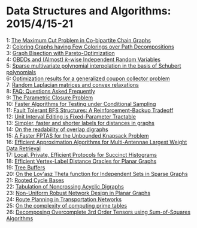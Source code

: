 # Data Structures and Algorithms: 2015/4/15-21  
1: [The Maximum Cut Problem in Co-bipartite Chain Graphs](https://doi.org/10.48550/arXiv.1504.03666)  
2: [Coloring Graphs having Few Colorings over Path Decompositions](https://doi.org/10.48550/arXiv.1504.03670)  
3: [Graph Bisection with Pareto-Optimization](https://doi.org/10.48550/arXiv.1504.03812)  
4: [OBDDs and (Almost) $k$-wise Independent Random Variables](https://doi.org/10.48550/arXiv.1504.03842)  
5: [Sparse multivariate polynomial interpolation in the basis of Schubert  polynomials](https://doi.org/10.48550/arXiv.1504.03856)  
6: [Optimization results for a generalized coupon collector problem](https://doi.org/10.48550/arXiv.1504.03878)  
7: [Random Laplacian matrices and convex relaxations](https://doi.org/10.48550/arXiv.1504.03987)  
8: [FAQ: Questions Asked Frequently](https://doi.org/10.48550/arXiv.1504.04044)  
9: [The Parametric Closure Problem](https://doi.org/10.48550/arXiv.1504.04073)  
10: [Faster Algorithms for Testing under Conditional Sampling](https://doi.org/10.48550/arXiv.1504.04103)  
11: [Fault Tolerant BFS Structures: A Reinforcement-Backup Tradeoff](https://doi.org/10.48550/arXiv.1504.04169)  
12: [Unit Interval Editing is Fixed-Parameter Tractable](https://doi.org/10.48550/arXiv.1504.04470)  
13: [Simpler, faster and shorter labels for distances in graphs](https://doi.org/10.48550/arXiv.1504.04498)  
14: [On the readability of overlap digraphs](https://doi.org/10.48550/arXiv.1504.04616)  
15: [A Faster FPTAS for the Unbounded Knapsack Problem](https://doi.org/10.48550/arXiv.1504.04650)  
16: [Efficient Approximation Algorithms for Multi-Antennae Largest Weight  Data Retrieval](https://doi.org/10.48550/arXiv.1504.04679)  
17: [Local, Private, Efficient Protocols for Succinct Histograms](https://doi.org/10.48550/arXiv.1504.04686)  
18: [Efficient Vertex-Label Distance Oracles for Planar Graphs](https://doi.org/10.48550/arXiv.1504.04690)  
19: [Tree Buffers](https://doi.org/10.48550/arXiv.1504.04757)  
20: [On the Lov\'asz Theta function for Independent Sets in Sparse Graphs](https://doi.org/10.48550/arXiv.1504.04767)  
21: [Rooted Cycle Bases](https://doi.org/10.48550/arXiv.1504.04931)  
22: [Tabulation of Noncrossing Acyclic Digraphs](https://doi.org/10.48550/arXiv.1504.04993)  
23: [Non-Uniform Robust Network Design in Planar Graphs](https://doi.org/10.48550/arXiv.1504.05009)  
24: [Route Planning in Transportation Networks](https://doi.org/10.48550/arXiv.1504.05140)  
25: [On the complexity of computing prime tables](https://doi.org/10.48550/arXiv.1504.05240)  
26: [Decomposing Overcomplete 3rd Order Tensors using Sum-of-Squares  Algorithms](https://doi.org/10.48550/arXiv.1504.05287)  